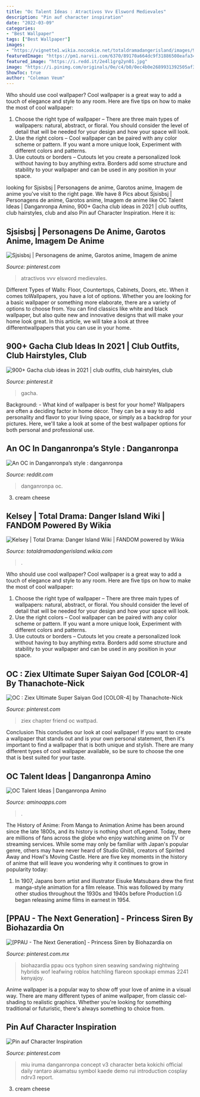```yaml
---
title: "Oc Talent Ideas : Atractivos Vvv Elsword Medievales"
description: "Pin auf character inspiration"
date: "2022-03-09"
categories:
- "Best Wallpaper"
tags: ["Best Wallpaper"]
images:
- "https://vignette1.wikia.nocookie.net/totaldramadangerisland/images/9/91/KelseybyTeddy.png/revision/latest?cb=20120613212448"
featuredImage: "https://pm1.narvii.com/6370/89170a664dc9f31886508eafa34f1fa4db5aa8dc_00.jpg"
featured_image: "https://i.redd.it/2e4l1grg2yn01.jpg"
image: "https://i.pinimg.com/originals/0e/c4/b0/0ec4b0e2689931392505af3312ccb625.jpg"
ShowToc: true
author: "Coleman Veum"
---
```



Who should use cool wallpaper?
Cool wallpaper is a great way to add a touch of elegance and style to any room. Here are five tips on how to make the most of cool wallpaper: 
1) Choose the right type of wallpaper – There are three main types of wallpapers: natural, abstract, or floral. You should consider the level of detail that will be needed for your design and how your space will look. 
2) Use the right colors – Cool wallpaper can be paired with any color scheme or pattern. If you want a more unique look, Experiment with different colors and patterns. 
3) Use cutouts or borders – Cutouts let you create a personalized look without having to buy anything extra. Borders add some structure and stability to your wallpaper and can be used in any position in your space.

	

		
looking for Sjsisbsj | Personagens de anime, Garotos anime, Imagem de anime you've visit to the right page. We have 8 Pics about Sjsisbsj | Personagens de anime, Garotos anime, Imagem de anime like OC Talent Ideas | Danganronpa Amino, 900+ Gacha club ideas in 2021 | club outfits, club hairstyles, club and also Pin auf Character Inspiration. Here it is:
		
    
## Sjsisbsj | Personagens De Anime, Garotos Anime, Imagem De Anime

<img loading=lazy src="https://i.pinimg.com/originals/0e/c4/b0/0ec4b0e2689931392505af3312ccb625.jpg" onerror="this.onerror=null;this.src='https://tse4.mm.bing.net/th?id=OIP.Fyg96IsobMJ3dI0s33gS7gAAAA&amp;pid=15.1';" alt="Sjsisbsj | Personagens de anime, Garotos anime, Imagem de anime">

_Source: pinterest.com_

>atractivos vvv elsword medievales. 

	

Different Types of Walls: Floor, Countertops, Cabinets, Doors, etc.
When it comes toWallpapers, you have a lot of options. Whether you are looking for a basic wallpaper or something more elaborate, there are a variety of options to choose from. You can find classics like white and black wallpaper, but also quite new and innovative designs that will make your home look great. In this article, we will take a look at three differentwallpapers that you can use in your home.

    
## 900+ Gacha Club Ideas In 2021 | Club Outfits, Club Hairstyles, Club

<img loading=lazy src="https://i.pinimg.com/474x/6b/e4/f2/6be4f223d2feec35863340302ff2e6e5.jpg" onerror="this.onerror=null;this.src='https://tse1.mm.bing.net/th?id=OIP.H47to6NYUtt1fskvm0_e_AAAAA&amp;pid=15.1';" alt="900+ Gacha club ideas in 2021 | club outfits, club hairstyles, club">

_Source: pinterest.it_

>gacha. 

	

Background: - What kind of wallpaper is best for your home?
Wallpapers are often a deciding factor in home décor. They can be a way to add personality and flavor to your living space, or simply as a backdrop for your pictures. Here, we'll take a look at some of the best wallpaper options for both personal and professional use.

    
## An OC In Danganronpa’s Style : Danganronpa

<img loading=lazy src="https://i.redd.it/2e4l1grg2yn01.jpg" onerror="this.onerror=null;this.src='https://tse2.mm.bing.net/th?id=OIP.IR4R5X8rUBr6BJSjJfjI1AHaPu&amp;pid=15.1';" alt="An OC in Danganronpa’s style : danganronpa">

_Source: reddit.com_

>danganronpa oc. 

	

3. cream cheese 

    
## Kelsey | Total Drama: Danger Island Wiki | FANDOM Powered By Wikia

<img loading=lazy src="https://vignette1.wikia.nocookie.net/totaldramadangerisland/images/9/91/KelseybyTeddy.png/revision/latest?cb=20120613212448" onerror="this.onerror=null;this.src='https://tse3.mm.bing.net/th?id=OIP.U2FBkO85PZSqacT8lJeo8AHaVy&amp;pid=15.1';" alt="Kelsey | Total Drama: Danger Island Wiki | FANDOM powered by Wikia">

_Source: totaldramadangerisland.wikia.com_

>. 

	

Who should use cool wallpaper?
Cool wallpaper is a great way to add a touch of elegance and style to any room. Here are five tips on how to make the most of cool wallpaper: 
1) Choose the right type of wallpaper – There are three main types of wallpapers: natural, abstract, or floral. You should consider the level of detail that will be needed for your design and how your space will look. 
2) Use the right colors – Cool wallpaper can be paired with any color scheme or pattern. If you want a more unique look, Experiment with different colors and patterns. 
3) Use cutouts or borders – Cutouts let you create a personalized look without having to buy anything extra. Borders add some structure and stability to your wallpaper and can be used in any position in your space.

    
## OC : Ziex Ultimate Super Saiyan God [COLOR-4] By Thanachote-Nick

<img loading=lazy src="https://i.pinimg.com/736x/1b/ac/a7/1baca74b5e428e61459b2a9bdf296773.jpg" onerror="this.onerror=null;this.src='https://tse3.mm.bing.net/th?id=OIP.SY0CGeA0HZXMvW6K6q_SZQHaKd&amp;pid=15.1';" alt="OC : Ziex Ultimate Super Saiyan God [COLOR-4] by Thanachote-Nick">

_Source: pinterest.com_

>ziex chapter friend oc wattpad. 

	

Conclusion
This concludes our look at cool wallpaper! If you want to create a wallpaper that stands out and is your own personal statement, then it's important to find a wallpaper that is both unique and stylish. There are many different types of cool wallpaper available, so be sure to choose the one that is best suited for your taste.

    
## OC Talent Ideas | Danganronpa Amino

<img loading=lazy src="https://pm1.narvii.com/6370/89170a664dc9f31886508eafa34f1fa4db5aa8dc_00.jpg" onerror="this.onerror=null;this.src='https://tse1.mm.bing.net/th?id=OIP.iGDaZckZY6sRy6aKhkp_CwAAAA&amp;pid=15.1';" alt="OC Talent Ideas | Danganronpa Amino">

_Source: aminoapps.com_

>. 

	

The History of Anime: From Manga to Animation
Anime has been around since the late 1800s, and its history is nothing short ofLegend. Today, there are millions of fans across the globe who enjoy watching anime on TV or streaming services. While some may only be familiar with Japan's popular genre, others may have never heard of Studio Ghibli, creators of Spirited Away and Howl's Moving Castle. Here are five key moments in the history of anime that will leave you wondering why it continues to grow in popularity today:
1) In 1907, Japans born artist and illustrator Eisuke Matsubara drew the first manga-style animation for a film release. This was followed by many other studios throughout the 1930s and 1940s before Production I.G began releasing anime films in earnest in 1954.

    
## [PPAU - The Next Generation] - Princess Siren By Biohazardia On

<img loading=lazy src="https://i.pinimg.com/736x/d7/d9/59/d7d959efb8e4c80474ceb913e57c30f7.jpg" onerror="this.onerror=null;this.src='https://tse2.mm.bing.net/th?id=OIP.mesSRkc3FRsBvHOGN7hmKwHaHa&amp;pid=15.1';" alt="[PPAU - The Next Generation] - Princess Siren by Biohazardia on">

_Source: pinterest.com.mx_

>biohazardia ppau ocs typhon siren seawing sandwing nightwing hybrids wof leafwing roblox hatchling flareon spookapi emmas 2241 kenyajoy. 

	

Anime wallpaper is a popular way to show off your love of anime in a visual way. There are many different types of anime wallpaper, from classic cel-shading to realistic graphics. Whether you're looking for something traditional or futuristic, there's always something to choice from.

    
## Pin Auf Character Inspiration

<img loading=lazy src="https://i.pinimg.com/originals/38/b6/f5/38b6f5cc945e6d4eed8ddc09b42c6b70.png" onerror="this.onerror=null;this.src='https://tse3.mm.bing.net/th?id=OIP.ByVWJN4Lzy7TzefbKtVCTwHaE7&amp;pid=15.1';" alt="Pin auf Character Inspiration">

_Source: pinterest.com_

>miu iruma danganronpa concept v3 character beta kokichi official daily rantaro akamatsu symbol kaede demo rui introduction cosplay ndrv3 report. 

	

3. cream cheese 

